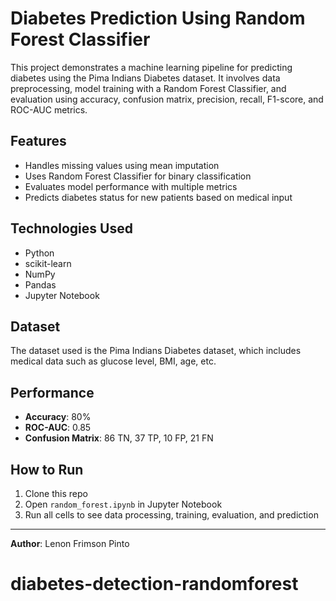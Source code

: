 # Diabetes Prediction Using Random Forest Classifier

This project demonstrates a machine learning pipeline for predicting diabetes using the Pima Indians Diabetes dataset. It involves data preprocessing, model training with a Random Forest Classifier, and evaluation using accuracy, confusion matrix, precision, recall, F1-score, and ROC-AUC metrics.

## Features
- Handles missing values using mean imputation
- Uses Random Forest Classifier for binary classification
- Evaluates model performance with multiple metrics
- Predicts diabetes status for new patients based on medical input

## Technologies Used
- Python
- scikit-learn
- NumPy
- Pandas
- Jupyter Notebook

## Dataset
The dataset used is the Pima Indians Diabetes dataset, which includes medical data such as glucose level, BMI, age, etc.

## Performance
- **Accuracy**: 80%
- **ROC-AUC**: 0.85
- **Confusion Matrix**: 86 TN, 37 TP, 10 FP, 21 FN

## How to Run
1. Clone this repo
2. Open `random_forest.ipynb` in Jupyter Notebook
3. Run all cells to see data processing, training, evaluation, and prediction

---

**Author**: Lenon Frimson Pinto

# diabetes-detection-randomforest
